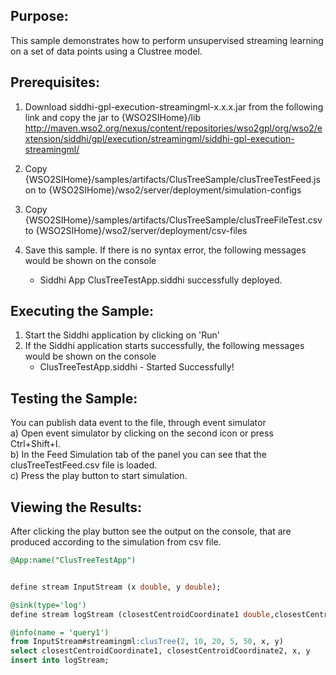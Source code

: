 
## Purpose:
This sample demonstrates how to perform unsupervised streaming learning on a set of data points using a Clustree model.

## Prerequisites:
1. Download siddhi-gpl-execution-streamingml-x.x.x.jar from the following link and copy the jar to  {WSO2SIHome}/lib
http://maven.wso2.org/nexus/content/repositories/wso2gpl/org/wso2/extension/siddhi/gpl/execution/streamingml/siddhi-gpl-execution-streamingml/

2. Copy {WSO2SIHome}/samples/artifacts/ClusTreeSample/clusTreeTestFeed.json to {WSO2SIHome}/wso2/server/deployment/simulation-configs

3. Copy {WSO2SIHome}/samples/artifacts/ClusTreeSample/clusTreeFileTest.csv to {WSO2SIHome}/wso2/server/deployment/csv-files

4. Save this sample. If there is no syntax error, the following messages would be shown on the console
    * Siddhi App ClusTreeTestApp.siddhi successfully deployed.

## Executing the Sample:
1) Start the Siddhi application by clicking on 'Run'
2) If the Siddhi application starts successfully, the following messages would be shown on the console
    * ClusTreeTestApp.siddhi - Started Successfully!

## Testing the Sample:
You can publish data event to the file, through event simulator\
a) Open event simulator by clicking on the second icon or press Ctrl+Shift+I.\
b) In the Feed Simulation tab of the panel you can see that the clusTreeTestFeed.csv file is loaded.\
c) Press the play button to start simulation.

## Viewing the Results:
After clicking the play button see the output on the console, that are produced according to the simulation from csv file.

```sql
@App:name("ClusTreeTestApp")


define stream InputStream (x double, y double);

@sink(type='log')
define stream logStream (closestCentroidCoordinate1 double,closestCentroidCoordinate2 double,x double, y double);

@info(name = 'query1')
from InputStream#streamingml:clusTree(2, 10, 20, 5, 50, x, y)
select closestCentroidCoordinate1, closestCentroidCoordinate2, x, y
insert into logStream;
```